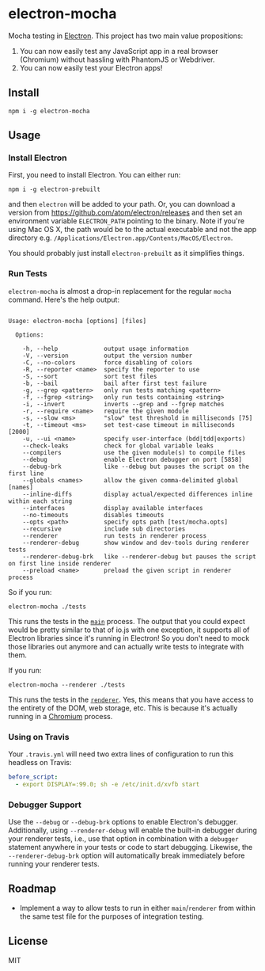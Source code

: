 electron-mocha
==============

Mocha testing in [Electron](http://electron.atom.io/). This project has
two main value propositions:

1. You can now easily test any JavaScript app in a real browser (Chromium)
without hassling with PhantomJS or Webdriver.
2. You can now easily test your Electron apps!


Install
-------

    npm i -g electron-mocha


Usage
-----

### Install Electron

First, you need to install Electron. You can either run:

    npm i -g electron-prebuilt

and then `electron` will be added to your path. Or, you
can download a version from https://github.com/atom/electron/releases and
then set an environment variable `ELECTRON_PATH` pointing to the binary.
Note if you're using Mac OS X, the path would be to the actual executable
and not the app directory e.g. `/Applications/Electron.app/Contents/MacOS/Electron`.

You should probably just install `electron-prebuilt` as it simplifies things.


### Run Tests

`electron-mocha` is almost a drop-in replacement for the regular `mocha` command.
Here's the help output:

```

Usage: electron-mocha [options] [files]

  Options:

    -h, --help             output usage information
    -V, --version          output the version number
    -C, --no-colors        force disabling of colors
    -R, --reporter <name>  specify the reporter to use
    -S, --sort             sort test files
    -b, --bail             bail after first test failure
    -g, --grep <pattern>   only run tests matching <pattern>
    -f, --fgrep <string>   only run tests containing <string>
    -i, --invert           inverts --grep and --fgrep matches
    -r, --require <name>   require the given module
    -s, --slow <ms>        "slow" test threshold in milliseconds [75]
    -t, --timeout <ms>     set test-case timeout in milliseconds [2000]
    -u, --ui <name>        specify user-interface (bdd|tdd|exports)
    --check-leaks          check for global variable leaks
    --compilers            use the given module(s) to compile files
    --debug                enable Electron debugger on port [5858]
    --debug-brk            like --debug but pauses the script on the first line
    --globals <names>      allow the given comma-delimited global [names]
    --inline-diffs         display actual/expected differences inline within each string
    --interfaces           display available interfaces
    --no-timeouts          disables timeouts
    --opts <path>          specify opts path [test/mocha.opts]
    --recursive            include sub directories
    --renderer             run tests in renderer process
    --renderer-debug       show window and dev-tools during renderer tests
    --renderer-debug-brk   like --renderer-debug but pauses the script on first line inside renderer
    --preload <name>       preload the given script in renderer process

```

So if you run:

    electron-mocha ./tests

This runs the tests in the [`main`](https://github.com/atom/electron/blob/master/docs/tutorial/quick-start.md#main-process)
process. The output that you could expect would be pretty similar to that of io.js with one exception,
it supports all of Electron libraries since it's running
in Electron! So you don't need to mock those libraries out anymore and can actually write tests to integrate with them.

If you run:

    electron-mocha --renderer ./tests

This runs the tests in the [`renderer`](https://github.com/atom/electron/blob/master/docs/tutorial/quick-start.md#main-process).
Yes, this means that you have access to the entirety of the DOM, web storage, etc. This is because it's actually
running in a [Chromium](https://en.wikipedia.org/wiki/Chromium_(web_browser)) process.

### Using on Travis

Your `.travis.yml` will need two extra lines of configuration to run this headless on Travis:

```yaml
before_script:
  - export DISPLAY=:99.0; sh -e /etc/init.d/xvfb start
```

###  Debugger Support

Use the `--debug` or `--debug-brk` options to enable Electron's debugger. Additionally, using `--renderer-debug` will enable the built-in debugger during your renderer tests, i.e., use that option in combination with a `debugger` statement anywhere in your tests or code to start debugging. Likewise, the `--renderer-debug-brk` option will automatically break immediately before running your renderer tests.

Roadmap
-------
- Implement a way to allow tests to run in either `main`/`renderer` from within
the same test file for the purposes of integration testing.


License
-------

MIT
